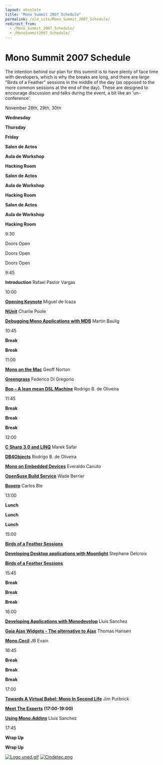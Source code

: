 ```yaml
---
layout: obsolete
title: "Mono Summit 2007 Schedule"
permalink: /old_site/Mono_Summit_2007_Schedule/
redirect_from:
  - /Mono_Summit_2007_Schedule/
  - /MonoSummit2007_Schedule/
---
```


Mono Summit 2007 Schedule
=========================

The intention behind our plan for this summit is to have plenty of face time with developers, which is why the breaks are long, and there are large "Birds of a Feather" sessions in the middle of the day (as opposed to the more common sessions at the end of the day). These are designed to encourage discussion and talks during the event, a bit like an 'un-conference'.

November 28th, 29th, 30th

**Wednesday**

**Thursday**

**Friday**

**Salon de Actos**

**Aula de Workshop**

**Hacking Room**

**Salon de Actos**

**Aula de Workshop**

**Hacking Room**

**Salon de Actos**

**Aula de Workshop**

**Hacking Room**

9:30

Doors Open

Doors Open

Doors Open

9:45

**Introduction**
 Rafael Pastor Vargas

10:00

**[Opening Keynote]({{site.github.url}}/old_site/Mono_Summit_2007_Session_List#Opening_Keynote "Mono Summit 2007 Session List")**
Miguel de Icaza

**[NUnit]({{site.github.url}}/old_site/Mono_Summit_2007_Session_List#NUnit "Mono Summit 2007 Session List")**
Charlie Poole

**[Debugging Mono Applications with MDB]({{site.github.url}}/old_site/Mono_Summit_2007_Session_List#Debugging_Mono_Applications_with_MDB "Mono Summit 2007 Session List")**
Martin Baulig

10:45

**Break**

**Break**

11:00

**[Mono on the Mac]({{site.github.url}}/old_site/Mono_Summit_2007_Session_List#Mono_on_the_Mac "Mono Summit 2007 Session List")**
Geoff Norton

**[Greengrass]({{site.github.url}}/old_site/Mono_Summit_2007_Session_List#Greengrass "Mono Summit 2007 Session List")**
Federico Di Gregorio

**[Boo – A lean mean DSL Machine]({{site.github.url}}/old_site/Mono_Summit_2007_Session_List#Boo_.E2.80.93_A_lean_mean_DSL_Machine "Mono Summit 2007 Session List")**
Rodrigo B. de Oliveira

11:45

**Break**

**Break**

**Break**

12:00

**[C Sharp 3.0 and LINQ]({{site.github.url}}/old_site/Mono_Summit_2007_Session_List#C_Sharp_3.0_and_LINQ "Mono Summit 2007 Session List")**
Marek Safar

**[DB4Objects]({{site.github.url}}/old_site/Mono_Summit_2007_Session_List#DB4Objects "Mono Summit 2007 Session List")**
 Rodrigo B. de Oliveira

**[Mono on Embedded Devices]({{site.github.url}}/old_site/Mono_Summit_2007_Session_List#Mono_on_Embedded_Devices "Mono Summit 2007 Session List")**
Everaldo Canuto

**[OpenSuse Build Service]({{site.github.url}}/old_site/Mono_Summit_2007_Session_List#OpenSuse_Build_Service "Mono Summit 2007 Session List")**
Wade Berrier

**[Boxerp]({{site.github.url}}/old_site/Mono_Summit_2007_Session_List#Boxerp "Mono Summit 2007 Session List")**
Carlos Ble

13:00

**Lunch**

**Lunch**

**Lunch**

15:00

**[Birds of a Feather Sessions]({{site.github.url}}/old_site/Mono_Summit_2007_Session_List#Birds_of_a_Feather_Sessions "Mono Summit 2007 Session List")**

**[Developing Desktop applications with Moonlight]({{site.github.url}}/old_site/Mono_Summit_2007_Session_List#Developing_Desktop_applications_with_Moonlight "Mono Summit 2007 Session List")**
Stephane Delcroix

**[Birds of a Feather Sessions]({{site.github.url}}/old_site/Mono_Summit_2007_Session_List#Birds_of_a_Feather_Sessions "Mono Summit 2007 Session List")**

15:45

**Break**

**Break**

**Break**

16:00

**[Developing Applications with Monodevelop]({{site.github.url}}/old_site/Mono_Summit_2007_Session_List#Developing_Applications_with_Monodevelop "Mono Summit 2007 Session List")**
Lluis Sanchez

**[Gaia Ajax Widgets - The alternative to Ajax]({{site.github.url}}/old_site/Mono_Summit_2007_Session_List#Gaia_Ajax_Widgets_-_The_alternative_to_Ajax "Mono Summit 2007 Session List")**
Thomas Hansen

**[Mono.Cecil]({{site.github.url}}/old_site/Mono_Summit_2007_Session_List#Mono.Cecil "Mono Summit 2007 Session List")**
JB Evain

16:45

**Break**

**Break**

**Break**

17:00

**[Towards A Virtual Babel: Mono In Second Life]({{site.github.url}}/old_site/Mono_Summit_2007_Session_List#Towards_A_Virtual_Babel:_Mono_In_Second_Life "Mono Summit 2007 Session List")**
Jim Purbrick

**[Meet The Experts]({{site.github.url}}/old_site/Mono_Summit_2007_Session_List#Meet_The_Experts "Mono Summit 2007 Session List")**
 **(17:00-19:00)**

**[Using Mono.Addins]({{site.github.url}}/old_site/Mono_Summit_2007_Session_List#Using_Mono.Addins "Mono Summit 2007 Session List")**
Lluis Sanchez

17:45

**Wrap Up**

**Wrap Up**

 [![Logo uned.gif]({{site.github.url}}/old_site/images/e/e1/Logo_uned.gif)]({{site.github.url}}/old_site/images/e/e1/Logo_uned.gif) [![Cindetec.png]({{site.github.url}}/old_site/images/8/86/Cindetec.png)]({{site.github.url}}/old_site/images/8/86/Cindetec.png)

